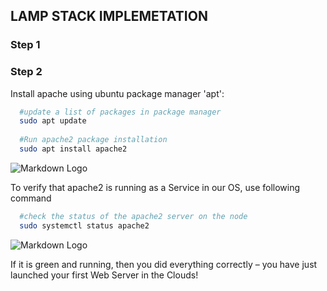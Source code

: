 ## LAMP STACK IMPLEMETATION

### Step 1 



### Step 2
<p>Install apache using ubuntu package manager 'apt':</p>

<!-- Code Blocks -->

```bash
  #update a list of packages in package manager
  sudo apt update
  
  #Run apache2 package installation
  sudo apt install apache2
```

<!-- Images -->

![Markdown Logo](https://www.markdown-here.com/img/icon256.png)


<p>To verify that apache2 is running as a Service in our OS, use following command</p>

```bash
  #check the status of the apache2 server on the node
  sudo systemctl status apache2  
```
<!-- Images -->

![Markdown Logo](https://www.markdown-here.com/img/icon256.png)


<p>If it is green and running, then you did everything correctly – you have just launched your first Web Server in the Clouds!</p>

